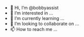- 👋 Hi, I’m @bobbyassist
- 👀 I’m interested in ...
- 🌱 I’m currently learning ...
- 💞️ I’m looking to collaborate on ...
- 📫 How to reach me ...

<!---
bobbyassist/bobbyassist is a ✨ special ✨ repository because its `README.md` (this file) appears on your GitHub profile.
You can click the Preview link to take a look at your changes.
--->
